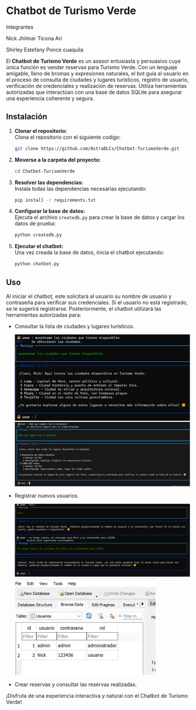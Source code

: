 # Chatbot de Turismo Verde
Integrantes

Nick Jhilmar Ticona Ari

Shirley Estefany Ponce cuaquila

El **Chatbot de Turismo Verde** es un asesor entusiasta y persuasivo cuya única función es vender reservas para Turismo Verde. Con un lenguaje amigable, lleno de bromas y expresiones naturales, el bot guía al usuario en el proceso de consulta de ciudades y lugares turísticos, registro de usuario, verificación de credenciales y realización de reservas. Utiliza herramientas autorizadas que interactúan con una base de datos SQLite para asegurar una experiencia coherente y segura.

## Instalación
1. **Clonar el repositorio:**  
    Clona el repositorio con el siguiente codigo:
   ```bash
   git clone https://github.com/AstraDLCs/Chatbot-TurismoVerde.git
   ```

2. **Moverse a la carpeta del proyecto:** 

    ```bash
   cd Chatbot-TurismoVerde
   ```

3. **Resolver las dependencias:**  
   Instala todas las dependencias necesarias ejecutando:
   ```bash
   pip install -r requirements.txt
   ```

4. **Configurar la base de datos:**  
   Ejecuta el archivo `createdb.py` para crear la base de datos y cargar los datos de prueba:
   ```bash
   python createdb.py
   ```

5. **Ejecutar el chatbot:**  
   Una vez creada la base de datos, inicia el chatbot ejecutando:
   ```bash
   python chatbot.py
   ```

## Uso

Al iniciar el chatbot, este solicitará al usuario su nombre de usuario y contraseña para verificar sus credenciales. Si el usuario no está registrado, se le sugerirá registrarse. Posteriormente, el chatbot utilizará las herramientas autorizadas para:

- Consultar la lista de ciudades y lugares turísticos.
  
    ![Texto alternativo](images/obtener_ciudades.png)
    ![Texto alternativo](images/lugares_en_ciudad.png)
  
- Registrar nuevos usuarios.
  
    ![Texto alternativo](images/register.png)
    ![Texto alternativo](images/registerdb.png)

- Crear reservas y consultar las reservas realizadas.

¡Disfruta de una experiencia interactiva y natural con el Chatbot de Turismo Verde!
